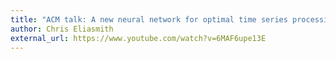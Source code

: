 ```yaml
---
title: "ACM talk: A new neural network for optimal time series processing"
author: Chris Eliasmith
external_url: https://www.youtube.com/watch?v=6MAF6upe13E
---
```

